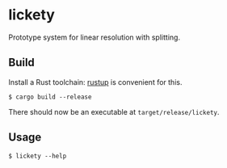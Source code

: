 # lickety
Prototype system for linear resolution with splitting.

## Build
Install a Rust toolchain: [rustup](https://rustup.rs) is convenient for this.

```
$ cargo build --release
```

There should now be an executable at `target/release/lickety`.

## Usage
```
$ lickety --help
```